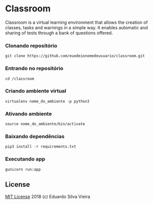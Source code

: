 # Classroom
  Classroom is a virtual learning environment that allows the creation of classes, tasks and warnings in a simple way. It enables automatic and sharing of tests through a bank of questions offered.


### Clonando repositório
```
git clone https://github.com/euodeionomedeusuario/classroom.git
```
### Entrando no repositório
```
cd /classroom
```
### Criando ambiente virtual
```
virtualenv nome_do_ambiente -p python3
```
### Ativando ambiente
```
source nome_do_ambiente/bin/activate
```
### Baixando dependências
```
pip3 install -r requirements.txt
```
### Executando app
```
gunicorn run:app
```
## License
[MIT License](https://github.com/euodeionomedeusuario/classroom/blob/master/LICENSE) 2018 (c) Eduardo Silva Vieira
